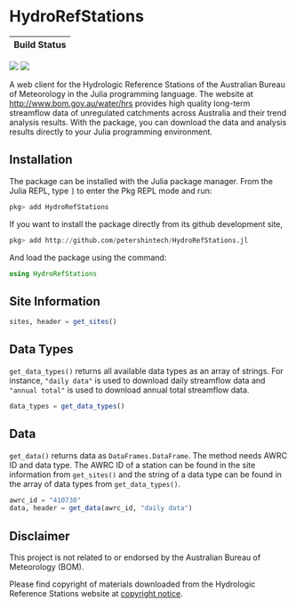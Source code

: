 # HydroRefStations

| **Build Status**                                                                                |
|:----------------------------------------------------------------------------------------------- |
 [![][travis-img]][travis-url] [![][codecov-img]][codecov-url]

A web client for the Hydrologic Reference Stations of the Australian Bureau of Meteorology in the Julia programming language. The website at <http://www.bom.gov.au/water/hrs> provides high quality long-term streamflow data of unregulated catchments across Australia and their trend analysis results. With the package, you can download the data and analysis results directly to your Julia programming environment.

## Installation

The package can be installed with the Julia package manager. From the Julia REPL, type `]` to enter the Pkg REPL mode and run:

````julia
pkg> add HydroRefStations
````

If you want to install the package directly from its github development site,

````julia
pkg> add http://github.com/petershintech/HydroRefStations.jl
````

And load the package using the command:

````julia
using HydroRefStations
````

## Site Information

````julia
sites, header = get_sites()
````

## Data Types

`get_data_types()` returns all available data types as an array of strings. For instance, `"daily data"` is used to download daily streamflow data and `"annual total"` is used to download annual total streamflow data.

````julia
data_types = get_data_types()
````

## Data

`get_data()` returns data  as `DataFrames.DataFrame`. The method needs AWRC ID and data type. The AWRC ID of a station can be found in the site information from `get_sites()` and the string of a data type can be found in the array of data types from `get_data_types()`.

````julia
awrc_id = "410730"
data, header = get_data(awrc_id, "daily data")
````

## Disclaimer

This project is not related to or endorsed by the Australian Bureau of Meteorology (BOM). 

Please find copyright of materials downloaded from the Hydrologic Reference Stations website at [copyright notice](http://www.bom.gov.au/water/hrs/copyright.shtml).

[travis-img]: https://travis-ci.org/petershintech/HydroRefStations.jl.svg?branch=master
[travis-url]: https://travis-ci.org/petershintech/HydroRefStations.jl

[codecov-img]: https://codecov.io/gh/petershintech/HydroRefStations.jl/branch/master/graph/badge.svg
[codecov-url]: https://codecov.io/gh/petershintech/HydroRefStations.jl

